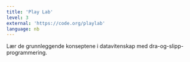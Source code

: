 ```yaml
---
title: 'Play Lab'
level: 3
external: 'https://code.org/playlab'
language: nb
---
```


Lær de grunnleggende konseptene i datavitenskap med 
dra-og-slipp-programmering.
